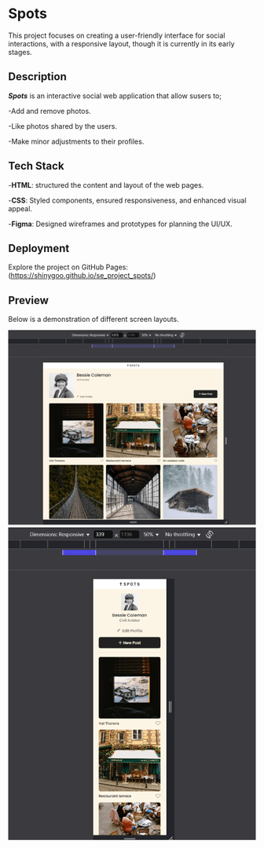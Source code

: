 # Spots

This project focuses on creating a user-friendly interface for social interactions, with a responsive layout, though it is currently in its early stages.

## Description

**_Spots_** is an interactive social web application that allow susers to;

-Add and remove photos.

-Like photos shared by the users.

-Make minor adjustments to their profiles.

## Tech Stack

-**HTML**: structured the content and layout of the web pages.

-**CSS**: Styled components, ensured responsiveness, and enhanced visual appeal.

-**Figma**: Designed wireframes and prototypes for planning the UI/UX.

## Deployment

Explore the project on GitHub Pages: (https://shinygoo.github.io/se_project_spots/)

## Preview

Below is a demonstration of different screen layouts.

![demoresponsivescreen](./images/demo/Spots%20responsive%20demo%201-min.png)
![demoresponsivescreen2](./images/demo/Spots%20responsive%20demo%202-min.png)
